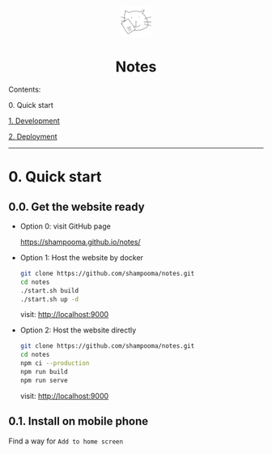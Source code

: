 <p align="center">
  <img alt="" src="./src/images/icon.png" width="60" />
</p>

<h1 align="center">Notes</h1>

Contents:

<span>0. Quick start</span>

[1. Development](./readme/development.md)

[2. Deployment](./readme/deployment.md)

---

<h1 id="0.">0. Quick start</h1>

<h2>0.0. Get the website ready</h2>

- Option 0: visit GitHub page

  <a href=https://shampooma.github.io/notes/>https://shampooma.github.io/notes/</a>

- Option 1: Host the website by docker

  ```bash
  git clone https://github.com/shampooma/notes.git
  cd notes
  ./start.sh build
  ./start.sh up -d
  ```

  visit: <a href=http://localhost:9000>http://localhost:9000</a>

- Option 2: Host the website directly

  ```bash
  git clone https://github.com/shampooma/notes.git
  cd notes
  npm ci --production
  npm run build
  npm run serve
  ```

  visit: <a href=http://localhost:9000>http://localhost:9000</a>

<h2>0.1. Install on mobile phone</h2>

Find a way for `Add to home screen`
